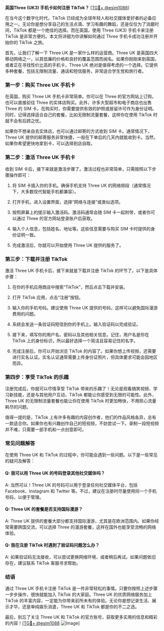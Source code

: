 **英国Three (UK3) 手机卡如何注册 TikTok？** [[TG💪+ @esim1088](https://t.me/s/esim1088)]

在当今这个数字化时代，TikTok 已经成为全球年轻人和社交媒体爱好者的必备应用之一。无论你是想分享自己的生活点滴、学习有趣的舞蹈，还是仅仅为了消磨时间，TikTok 都是一个绝佳的选择。而在英国，使用 Three (UK3) 手机卡来注册 TikTok 是非常方便的。本文将详细为你讲解如何通过 Three 手机卡成功注册并开始你的 TikTok 之旅。

首先，让我们了解一下 Three UK 是一家什么样的运营商。Three UK 是英国四大移动网络之一，以其低廉的价格和良好的覆盖范围而闻名。如果你刚刚来到英国，或者正在寻找性价比高的手机卡，Three UK 绝对是值得考虑的一个选择。它提供多种套餐，包括无限制流量、通话和短信服务，非常适合学生党和旅行者。

### **第一步：购买 Three UK 手机卡**

在英国，购买 Three UK 手机卡非常简单。你可以在 Three 的官方网站上订购，也可以直接前往 Three 的实体店购买。此外，许多大型超市和电子商店也出售 Three 的 SIM 卡。在购买时，你需要提供有效的护照或居留许可作为身份证明。同时，记得选择适合自己的套餐，比如无限制流量套餐，这样你在使用 TikTok 时就不会有后顾之忧。

如果你不想亲自去实体店，也可以通过邮寄的方式收到 SIM 卡。通常情况下，Three UK 提供的邮寄服务非常快捷，一般在下单后的几天内就能收到卡。当然，如果你希望更快地拿到卡，可以选择到店自取。

### **第二步：激活 Three UK 手机卡**

收到 SIM 卡后，接下来就是激活步骤了。激活过程也非常简单，只需按照以下步骤操作即可：

1. 将 SIM 卡插入你的手机。确保手机支持 Three UK 的网络频段（通常情况下，大多数现代智能手机都兼容）。
   
2. 打开手机，进入设置界面，选择“网络与连接”或类似选项。

3. 按照屏幕上的提示输入激活码。激活码通常会随 SIM 卡一起附带，或者你可以通过 Three 的官方网站登录账户后获取。

4. 输入个人信息，包括姓名、地址等。这些信息需要与购买 SIM 卡时提供的身份证明一致。

5. 完成激活后，你就可以开始使用 Three UK 提供的服务了。

### **第三步：下载并注册 TikTok**

激活 Three UK 手机卡后，接下来就是下载并注册 TikTok 的环节了。以下是具体步骤：

1. 在你的手机应用商店中搜索“TikTok”，然后点击下载并安装。

2. 打开 TikTok 应用，点击“注册”按钮。

3. 输入你的手机号码。建议使用 Three UK 提供的号码，这样可以避免国际漫游费用的问题。

4. 系统会发送一条验证码短信到你的手机上。输入验证码以完成验证。

5. 接下来，填写你的用户名、密码以及其他相关信息。记住，用户名是你在 TikTok 上的身份标识，所以最好选择一个简洁且容易记住的名字。

6. 完成注册后，你可以开始浏览 TikTok 的内容了。如果你想上传视频，还需要进行实名认证。实名认证通常需要上传身份证照片，但具体要求可能会因地区而异。

### **第四步：享受 TikTok 的乐趣**

注册完成后，你就可以尽情享受 TikTok 带来的乐趣了！无论是观看搞笑视频、学习新技能，还是与其他用户互动，TikTok 都能让你感受到无限的可能性。此外，Three UK 的无限制流量套餐也能让你在使用 TikTok 时更加畅快，不用担心流量耗尽的问题。

值得一提的是，TikTok 上有许多有趣的内容创作者，他们的作品风格各异，总有一款适合你。如果你也有兴趣创作自己的短视频，不妨尝试一下。录制一段短视频并不难，只需要一部手机和一点创意即可。

### **常见问题解答**

在使用 Three UK 和 TikTok 的过程中，你可能会遇到一些问题。以下是一些常见的疑问及解答：

#### **Q: 我可以用 Three UK 的号码登录其他社交媒体吗？**
A: 当然可以！Three UK 的号码可以用于登录任何社交媒体平台，包括 Facebook、Instagram 和 Twitter 等。不过，建议在注册时尽量使用同一个手机号码，以便于管理。

#### **Q: Three UK 的套餐是否支持国际漫游？**
A: Three UK 提供的套餐大部分都支持国际漫游，尤其是在欧洲范围内。如果你经常需要跨国交流，可以选择 Three 的漫游套餐，这样在国外也能享受流畅的网络体验。

#### **Q: 我在注册 TikTok 时遇到了验证码问题怎么办？**
A: 如果验证码无法接收，可以尝试更换网络环境，或者稍后再试。如果问题依旧存在，建议联系 TikTok 客服寻求帮助。

### **结语**

通过 Three UK 手机卡注册 TikTok 是一件非常轻松的事情。只要你按照上述步骤一步步操作，很快就能加入 TikTok 的大家庭。Three UK 的优质网络服务加上 TikTok 的丰富内容，一定能为你带来前所未有的体验。无论你是想记录生活、展示才华，还是单纯娱乐消遣，Three UK 和 TikTok 都是你的不二之选。

最后，别忘了关注 Three UK 和 TikTok 的官方账号，获取更多实用的信息和精彩的内容！[[TG💪+ @esim1088](https://t.me/s/esim1088) ![Image](https://i.postimg.cc/4NQfJmqS/Snipaste-2025-05-13-00-14-12.png)]